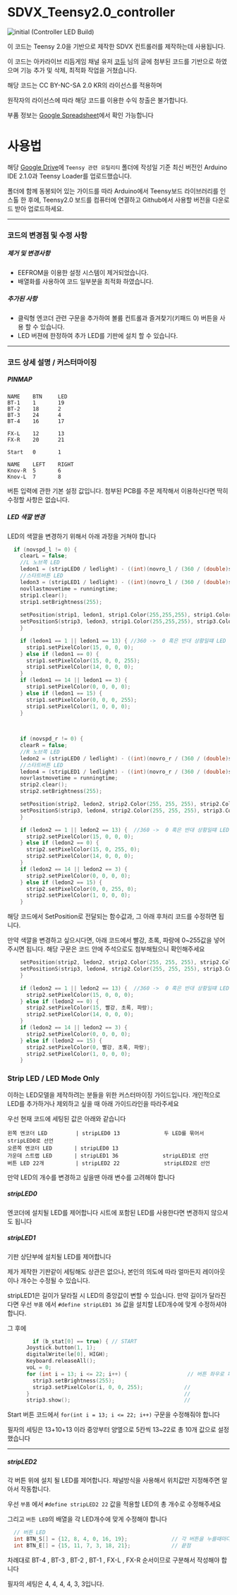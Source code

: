 # SDVX_Teensy2.0_controller
![initial](https://github.com/NekoNyaru/SDVX_Teensy2.0_controller/assets/113786183/fc266055-f89b-4206-9b4f-583e2618ad23)
(Controller LED Build)


이 코드는 Teensy 2.0을 기반으로 제작한 SDVX 컨트롤러를 제작하는데 사용됩니다.

이 코드는 아카라이브 리듬게임 채널 유저 [코듀](https://arca.live/b/mgamm/68743390) 님의 글에 첨부된 코드를 기반으로 하였으며
기능 추가 및 삭제, 최적화 작업을 거쳤습니다.


해당 코드는 CC BY-NC-SA 2.0 KR의 라이선스를 적용하며

원작자의 라이선스에 따라 해당 코드를 이용한 수익 창출은 불가합니다.

부품 정보는 [Google Spreadsheet](https://docs.google.com/spreadsheets/d/19fmriJb6eNJEz0nDAXWIfqVCtt-jTtWN05BttMs27ew/edit#gid=0)에서 확인 가능합니다

# 사용법
해당 [Google Drive](https://drive.google.com/drive/folders/1MX582bQeySP7_dZotP_uXt4V2uPrYggn?usp=sharing)에 `Teensy 관련 유틸리티` 폴더에 작성일 기준 최신 버전인 Arduino IDE 2.1.0과 Teensy Loader를 업로드했습니다.

폴더에 함께 동봉되어 있는 가이드를 따라 Arduino에서 Teensy보드 라이브러리를 인스톨 한 후에, Teensy2.0 보드를 컴퓨터에 연결하고 Github에서 사용할 버전을 다운로드 받아 업로드하세요.

* * *
### 코드의 변경점 및 수정 사항

##### 제거 및 변경사항 ##
- EEFROM을 이용한 설정 시스템이 제거되었습니다.
- 배열화를 사용하여 코드 일부분을 최적화 하였습니다.

##### 추가된 사항 ##
- 클릭형 엔코더 관련 구문을 추가하여 볼륨 컨트롤과 즐겨찾기(키패드 0) 버튼을 사용 할 수 있습니다.
- LED 버젼에 한정하여 추가 LED를 기판에 설치 할 수 있습니다.

* * *
### 코드 상세 설명 / 커스터마이징 #

##### PINMAP
```
NAME    BTN     LED
BT-1    1       19
BT-2    18      2
BT-3    24      4
BT-4    16      17

FX-L    12      13
FX-R    20      21

Start   0       1

NAME    LEFT    RIGHT
Knov-R  5       6  
Knov-L  7       8
```
버튼 입력에 관한 기본 설정 값입니다. 첨부된 PCB를 주문 제작해서 이용하신다면 딱히 수정할 사항은 없습니다.



##### LED 색깔 변경

LED의 색깔을 변경하기 위해서 아래 과정을 거쳐야 합니다

```c++
  if (novspd_l != 0) {
    clearL = false;
    //L 노브쪽 LED
    ledon1 = (stripLED0 / ledlight) - ((int)(novro_l / (360 / (double)stripLED0)) % (stripLED0 / ledlight)) - 1;
    //스타트버튼 LED
    ledon3 = (stripLED1 / ledlight) - ((int)(novro_l / (360 / (double)stripLED1)) % (stripLED1 / ledlight)) - 1;
    novllastmovetime = runningtime;
    strip1.clear();
    strip1.setBrightness(255);
  
    setPosition(strip1, ledon1, strip1.Color(255,255,255), strip1.Color(0, 0, 255), ((uint32_t)0 << 16) | ((uint32_t)0 << 8) | (uint32_t)255, novspd_l < 0 ? -2 : 2); //서클
    setPositionS(strip3, ledon3, strip1.Color(255,255,255), strip3.Color(0, 0, 255)); //스트립
    }

    if (ledon1 == 1 || ledon1 == 13) { //360 ->  0 혹은 반대 상황일떄 LED 후처리
      strip1.setPixelColor(15, 0, 0, 0);
    } else if (ledon1 == 0) {
      strip1.setPixelColor(15, 0, 0, 255);
      strip1.setPixelColor(14, 0, 0, 0);
    }
    if (ledon1 == 14 || ledon1 == 3) {
      strip1.setPixelColor(0, 0, 0, 0);
    } else if (ledon1 == 15) {
      strip1.setPixelColor(0, 0, 0, 255);
      strip1.setPixelColor(1, 0, 0, 0);
    }
  
    

    if (novspd_r != 0) { 
    clearR = false;
    //R 노브쪽 LED
    ledon2 = (stripLED0 / ledlight) - ((int)(novro_r / (360 / (double)stripLED0)) % (stripLED0 / ledlight)) - 1;
    //스타트버튼 LED
    ledon4 = (stripLED1 / ledlight) - ((int)(novro_r / (360 / (double)stripLED1)) % (stripLED1 / ledlight)) - 1;
    novrlastmovetime = runningtime;
    strip2.clear();
    strip2.setBrightness(255);

    setPosition(strip2, ledon2, strip2.Color(255, 255, 255), strip2.Color(0, 255, 0), ((uint32_t)0 << 16) | ((uint32_t)255 << 8) | (uint32_t)0, novspd_r < 0 ? -2 : 2); //서클
    setPositionS(strip3, ledon4, strip2.Color(255, 255, 255), strip3.Color(255, 0, 0)); //스트립
    }

    if (ledon2 == 1 || ledon2 == 13) {  //360 ->  0 혹은 반대 상황일떄 LED 후처리
      strip2.setPixelColor(15, 0, 0, 0);
    } else if (ledon2 == 0) {
      strip2.setPixelColor(15, 0, 255, 0);
      strip2.setPixelColor(14, 0, 0, 0);
    }
    if (ledon2 == 14 || ledon2 == 3) {
      strip2.setPixelColor(0, 0, 0, 0);
    } else if (ledon2 == 15) {
      strip2.setPixelColor(0, 0, 255, 0);
      strip2.setPixelColor(1, 0, 0, 0);
    }
```

해당 코드에서 SetPosition로 전달되는 함수값과, 그 아래 후처리 코드를 수정하면 됩니다.

만약 색깔을 변경하고 싶으시다면, 아래 코드에서 빨강, 초록, 파랑에 0~255값을 넣어주시면 됩니다.
해당 구문은 코드 안에 주석으로도 첨부해뒀으니 확인해주세요
    
```c++
    setPosition(strip2, ledon2, strip2.Color(255, 255, 255), strip2.Color(빨강, 초록, 파랑), ((uint32_t)빨강 << 16) | ((uint32_t)초록 << 8) | (uint32_t)파랑, novspd_r < 0 ? -2 : 2); //서클
    setPositionS(strip3, ledon4, strip2.Color(255, 255, 255), strip3.Color(초록, 빨강, 파랑)); //스트립
    }

    if (ledon2 == 1 || ledon2 == 13) {  //360 ->  0 혹은 반대 상황일떄 LED 후처리
      strip2.setPixelColor(15, 0, 0, 0);
    } else if (ledon2 == 0) {
      strip2.setPixelColor(15, 빨강, 초록, 파랑);
      strip2.setPixelColor(14, 0, 0, 0);
    }
    if (ledon2 == 14 || ledon2 == 3) {
      strip2.setPixelColor(0, 0, 0, 0);
    } else if (ledon2 == 15) {
      strip2.setPixelColor(0, 빨강, 초록, 파랑);
      strip2.setPixelColor(1, 0, 0, 0);
    }
```

### Strip LED / LED Mode Only
이하는 LED모델을 제작하려는 분들을 위한 커스터마이징 가이드입니다.
개인적으로 LED를 추가하거나 제외하고 싶을 때 아래 가이드라인을 따라주세요

우선 현재 코드에 세팅된 값은 아래와 같습니다 

```
왼쪽 엔코더 LED         | stripLED0 13              두 LED를 묶어서 stripLED0로 선언
오른쪽 엔코더 LED       | stripLED0 13
가운데 스트랩 LED       | stripLED1 36              stripLED1로 선언
버튼 LED 22개          | stripLED2 22              stripLED2로 선언
```

만약 LED의 개수를 변경하고 싶을땐 아래 변수를 고려해야 합니다

##### stripLED0
엔코더에 설치될 LED를 제어합니다
시트에 포함된 LED를 사용한다면 변경하지 않으셔도 됩니다

##### stripLED1
기판 상단부에 설치될 LED를 제어합니다

제가 제작한 기판같이 세팅해도 상관은 없으나, 본인의 의도에 따라 얼마든지 레이아웃이나 개수는 수정될 수 있습니다.

stripLED1은 길이가 달라질 시 LED의 중앙값이 변할 수 있습니다.
만약 길이가 달라진다면 우선 `부품` 에서 `#define stripLED1 36` 값을 설치할 LED개수에 맞게 수정하셔야 합니다. 

그 후에
```c++
        if (b_stat[0] == true) { // START
      Joystick.button(1, 1);
      digitalWrite(le[0], HIGH);
      Keyboard.releaseAll();
      voL = 0;
      for (int i = 13; i <= 22; i++) {                   // 버튼 좌우로 파란색 LED 밝히는 구문
        strip3.setBrightness(255); 
        strip3.setPixelColor(i, 0, 0, 255);             //
      }                                                 //
      strip3.show();                                    //
```
Start 버튼 코드에서 `for(int i = 13; i <= 22; i++)` 구문을 수정해줘야 합니다

필자의 세팅은 13+10+13 이라 중앙부터 양옆으로 5칸씩 13~22로 총 10개 값으로 설정했습니다

* * *
##### stripLED2
각 버튼 위에 설치 될 LED를 제어합니다.
채널방식을 사용해서 위치값만 지정해주면 알아서 작동합니다.

우선 `부품` 에서 `#define stripLED2 22` 값을 적용할 LED의 총 개수로 수정해주세요

그리고 `버튼 LED`의 배열을 각 LED개수에 맞게 수정해야 합니다

```c++
  // 버튼 LED
  int BTN_S[] = {12, 8, 4, 0, 16, 19};              // 각 버튼을 누를때마다 반응하는 스트립 LED 의 위치 지정 (시작점)
  int BTN_E[] = {15, 11, 7, 3, 18, 21};             // 끝점
```

차례대로 BT-4 , BT-3 , BT-2 , BT-1 , FX-L , FX-R 순서이므로 구분해서 작성해야 합니다

필자의 세팅은 4, 4, 4, 4, 3, 3입니다.



